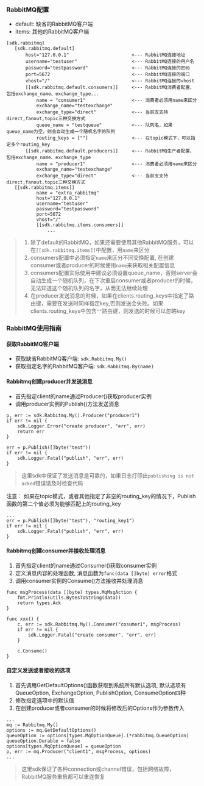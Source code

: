 ### RabbitMQ配置

- default: 缺省的RabbitMQ客户端
- items: 其他的RabbitMQ客户端
 
 ```
[sdk.rabbitmq]
    [sdk.rabbitmq.default]
        host="127.0.0.1"                       <--- RabbitMQ连接地址
        username="testuser"                    <--- RabbitMQ连接的用户名
        password="testpassword"                <--- RabbitMQ连接的密码
        port=5672                              <--- RabbitMQ连接的端口         
        vhost="/"                              <--- RabbitMQ连接的vhost
        [[sdk.rabbitmq.default.consumers]]     <--- RabbitMQ消费者配置，包括exchange_name、exchange_type...
            name = "consumer1"                 <--- 消费者必须用name来区分
            exchange_name="testexchange"
            exchange_type="direct"             <--- 当前支支持direct,fanout,topic三种交换方式
            queue_name = "testqueue"           <--- 队列名，如果queue_name为空，则会自动生成一个随机名字的队列
            routing_keys = [""]                <--- 在topic模式下，可以指定多个routing_key
        [[sdk.rabbitmq.default.producers]]     <--- RabbitMQ生产者配置，包括exchange_name、exchange_type
            name = "producer1"                 <--- 消费者必须用name来区分
            exchange_name="testexchange"
            exchange_type="direct"             <--- 当前支支持direct,fanout,topic三种交换方式
    [[sdk.rabbitmq.items]]
            name = "extra_rabbitmq"
            host="127.0.0.1"
            username="testuser"
            password="testpassword"
            port=5672
            vhost="/"
            [[sdk.rabbitmq.items.consumers]]
                ...
```
> 1. 除了default的RabbitMQ，如果还需要使用其他RabbitMQ服务，可以在`[[sdk.rabbitmq.items]]`中配置，用`name`来区分
> 3. consumers配置中必须指定`name`来区分不同交换配置, 在创建consumer或者producer的时候使用`name`来获取相关配置信息
> 4. consumers配置实际使用中建议必须设置queue_name，否则server会自动生成一个随机队列，在下次重启consumer或者producer的时候，无法知道这个随机队列的名字，从而无法继续处理
> 5. 在producer发送消息的时候，如果在clients.routing_keys中指定了路由键，需要在发送时同样指定key,否则发送会失败。如果clients.routing_keys中包含`""`路由键，则发送的时候可以忽略key

### RabbitMQ使用指南
  
#### 获取RabbitMQ客户端

- 获取缺省RabbitMQ客户端: `sdk.Rabbitmq.My()`
- 获取指定名字的RabbitMQ客户端: `sdk.Rabbitmq.By(name)`
    
#### Rabbitmq创建producer并发送消息

- 首先指定client的name通过Producer()获取producer实例
- 调用producer实例的Publish()方法发送消息

```
p, err := sdk.Rabbitmq.My().Producer("producer1")
if err != nil {
	sdk.Logger.Error("create producer", "err", err)
    return err
}

err = p.Publish([]byte("test"))
if err != nil {
	sdk.Logger.Fatal("publish", "err", err)
}
```

> 这里sdk中保证了发送消息是可靠的，如果日志打印出`publishing is not acked`错误请及时检查代码

注意： 如果在topic模式，或者其他指定了非空的routing_key的情况下，Publish函数的第二个值必须为能够匹配上的routing_key
```
...
err = p.Publish([]byte("test"), "routing_key1")
if err != nil {
	sdk.Logger.Fatal("publish", "err", err)
}
```

#### Rabbitmq创建consumer并接收处理消息

1. 首先指定client的name通过Consumer()获取consumer实例
2. 定义消息内容的处理函数, 消息函数为`func(data []byte) error`格式
3. 调用consumer实例的Consume()方法接收并处理消息

```
func msgProcess(data []byte) types.MqMsgAction {
	fmt.Println(utils.BytesToString(data))
	return types.Ack
}

func xxx() {
    c, err := sdk.Rabbitmq.My().Consumer("cosumer1", msgProcess)
	if err != nil {
		sdk.Logger.Fatal("create consumer", "err", err)
	}

    c.Consume()
}
```

#### 自定义发送或者接收的选项
1. 首先调用GetDefaultOptions()函数获取到系统所有默认选项, 默认选项有QueueOption, ExchangeOption, PublishOption, ConsumeOption四种
2. 修改指定选项中的默认值
2. 在创建producer或者consumer的时候将修改后的Options作为参数传入

```
...
mq := Rabbitmq.My()
options := mq.GetDefaultOptions()
queueOption := options[types.MqOptionQueue].(*rabbitmq.QueueOption)
queueOption.Durable = false
options[types.MqOptionQueue] = queueOption
p, err := mq.Producer("client1", msgProcess, options)
... 
```

> 这里sdk保证了各种connection或channel错误，包括网络故障，RabbitMQ服务重启都可以重连恢复